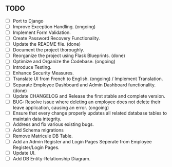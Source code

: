 ## TODO
- [ ] Port to Django
- [ ] Improve Exception Handling. (ongoing)
- [ ] Implement Form Validation.
- [ ] Create Password Recovery Functionality.
- [ ] Update the README file. (done)
- [ ] Document the project thoroughly.
- [ ] Reorganize the project using Flask Blueprints. (done)
- [ ] Optimize and Organize the Codebase. (ongoing)
- [ ] Introduce Testing.
- [ ] Enhance Security Measures.
- [ ] Translate UI from French to English. (ongoing) / Implement Translation.
- [ ] Separate Employee Dashboard and Admin Dashboard functionality. (done)
- [ ] Update CHANGELOG and Release the first stable and complete version.
- [ ] BUG: Resolve issue where deleting an employee does not delete their leave application, causing an error. (ongoing)
- [ ] Ensure that every change properly updates all related database tables to maintain data integrity.
- [ ] Address and fix various existing bugs.
- [ ] Add Schema migrations
- [ ] Remove Matricule DB Table.
- [ ] Add an Admin Register and Login Pages Seperate from Employee Register/Login Pages.
- [ ] Update UI.
- [ ] Add DB Entity-Relationship Diagram.
